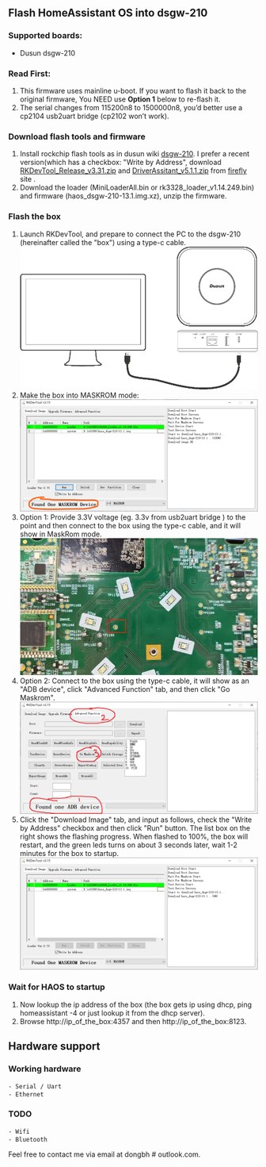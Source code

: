 ## Flash HomeAssistant OS into dsgw-210

### Supported boards:

- Dusun dsgw-210

### Read First:

1. This firmware uses mainline u-boot. If you want to flash it back to the original firmware, You NEED use **Option 1** below to re-flash it.
2. The serial changes from 115200n8 to 1500000n8, you’d better use a cp2104 usb2uart bridge (cp2102 won’t work).

### Download flash tools and firmware

1. Install rockchip flash tools as in dusun wiki [dsgw-210](https://wiki.dusuniot.com/iot_gateway_with_applications/dsgw-210-rk3328-home-assistant-gateway/quick-start-guide). I prefer a recent version(which has a checkbox: "Write by Address", download [RKDevTool_Release_v3.31.zip](https://download.t-firefly.com/product/Board/RK3588/Tool/Window/RKDevTool_Release_v3.31.zip) and [DriverAssitant_v5.1.1.zip](https://download.t-firefly.com/product/Board/RK3588/Tool/Window/DriverAssitant_v5.1.1.zip) from [firefly](https://www.t-firefly.com/doc/download/183.html) site .
2. Download the loader (MiniLoaderAll.bin or rk3328_loader_v1.14.249.bin) and firmware (haos_dsgw-210-13.1.img.xz), unzip the firmware.

### Flash the box

1. Launch RKDevTool, and prepare to connect the PC to the dsgw-210 (hereinafter called the "box") using a type-c cable.
  ![connect the pc to the box](../res/dsgw-210-5.png)
2. Make the box into MASKROM mode:
  ![maskrom mode](../res/dsgw-210-1.png)
3. Option 1: Provide 3.3V voltage (eg. 3.3v from usb2uart bridge ) to the point and then connect to the box using the type-c cable, and it will show in MaskRom mode.
  ![maskrom probe](../res/dsgw-210-2.jpg)
4. Option 2: Connect to the box using the type-c cable, it will show as an "ADB device", click "Advanced Function" tab, and then click "Go Maskrom". 
  ![from adb to maskrom](../res/dsgw-210-3.png)
5. Click the "Download Image" tab, and input as follows, check the "Write by Address" checkbox and then click "Run" button. The list box on the right shows the flashing progress. When flashed to 100%, the box will restart, and the green leds turns on about 3 seconds later, wait 1-2 minutes for the box to startup.
  ![flashing the box](../res/dsgw-210-4.png)
 
### Wait for HAOS to startup

1. Now lookup the ip address of the box (the box gets ip using dhcp, ping homeassistant -4 or just lookup it from the dhcp server).
2. Browse http://ip_of_the_box:4357 and then http://ip_of_the_box:8123.

## Hardware support

### Working hardware
    - Serial / Uart
    - Ethernet

### TODO
    - Wifi
    - Bluetooth

Feel free to contact me via email at dongbh # outlook.com.
